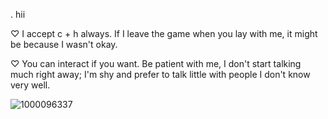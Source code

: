 . hii

♡ I accept c + h always. If I leave the game when you lay with me, it might be because I wasn't okay.

♡ You can interact if you want. Be patient with me, I don't start talking much right away; I'm shy and prefer to talk little with people I don't know very well. 

![1000096337](https://github.com/user-attachments/assets/d45a8768-4c01-45a0-9aa4-b62aac5e6790)
